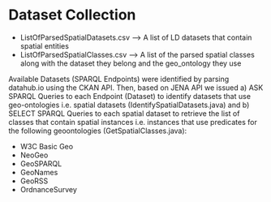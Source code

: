 # Dataset Collection

- ListOfParsedSpatialDatasets.csv --> A list of LD datasets that contain spatial entities
- ListOfParsedSpatialClasses.csv --> A list of the parsed spatial classes along with the dataset they belong and the geo_ontology they use

Available Datasets (SPARQL Endpoints) were identified by parsing datahub.io using the CKAN API. Then, based on JENA API we issued a) ASK SPARQL Queries to each Endpoint (Dataset)  to identify datasets that use geo-ontologies i.e. spatial datasets (IdentifySpatialDatasets.java) and b) SELECT SPARQL Queries to each spatial dataset to retrieve the list of classes that contain spatial instances i.e. instances that use predicates for the following geoontologies (GetSpatialClasses.java):
- W3C Basic Geo
- NeoGeo
- GeoSPARQL
- GeoNames
- GeoRSS
- OrdnanceSurvey



